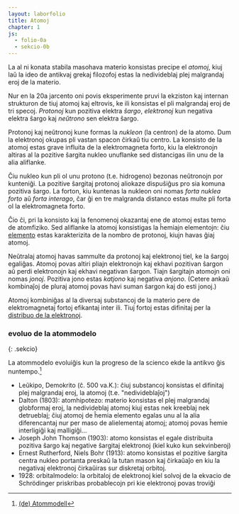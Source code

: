 ```yaml
---
layout: laborfolio
title: Atomoj
chapter: 1
js:
  - folio-0a
  - sekcio-0b
---
```


La al ni konata stabila masohava materio konsistas precipe el *atomoj*, kiuj laŭ la ideo de antikvaj grekaj filozofoj estas la nedivideblaj plej malgrandaj eroj de la materio.


Nur en la 20a jarcento oni povis eksperimente pruvi la ekziston kaj internan strukturon de tiuj atomoj kaj eltrovis, ke ili konsistas el pli malgrandaj eroj de tri specoj. *Protonoj* kun pozitiva elektra *ŝargo*, *elektronoj* kun negativa elektra ŝargo kaj *neŭtrono* sen elektra ŝargo. 

Protonoj kaj neŭtronoj kune formas la *nukleon* (la centron) de la atomo. Dum la elektronoj okupas pli vastan spacon ĉirkaŭ tiu centro. La konsisto de la atomoj estas grave influita de la elektromagneta forto, kiu la elektronojn altiras al la pozitive ŝargita nukleo unuflanke sed distancigas ilin unu de la alia aliflanke.

Ĉiu nukleo kun pli ol unu protono (t.e. hidrogeno) bezonas neŭtronojn por kunteniĝi. La pozitive ŝargitaj protonoj aliokaze dispuŝiĝus pro sia komuna pozitiva ŝargo. La forton, kiu kuntenas la nukleon oni nomas *forta nuklea forto* aŭ *forta interago*, ĉar ĝi en tre malgranda distanco estas multe pli forta ol la elektromagneta forto. 

Ĉio ĉi, pri la konsisto kaj la fenomenoj okazantaj ene de atomoj estas temo de atomfiziko. Sed aliflanke la atomoj konsistigas la ĥemiajn elementojn: ĉiu [elemento](perioda_sistemo) estas karakterizita de la nombro de protonoj, kiujn havas ĝiaj atomoj. 

Neŭtralaj atomoj havas sammulte da protonoj kaj elektronoj tiel, ke la ŝargoj egaliĝas. Atomoj povas altiri pliajn elektronojn kaj ekhavi pozitivan ŝargon aŭ perdi elektronojn kaj ekhavi negativan ŝargon. Tiajn ŝargitajn atomojn oni nomas *jonoj*. Pozitiva jono estas *katjono* kaj negativa *anjono*. (Cetere ankaŭ kombinaĵoj de pluraj atomoj povas havi suman ŝargon kaj do esti jonoj.)

Atomoj kombiniĝas al la diversaj substancoj de la materio pere de elektromagnetaj fortoj efikantaj inter ili. Tiuj fortoj estas difinitaj per la [distribuo de la elektronoj](elektrondistribuo).

### evoluo de la atommodelo
{: .sekcio}

La atommodelo evoluiĝis kun la progreso de la scienco ekde la antikvo ĝis nuntempo.[^C1]

- Leŭkipo, Demokrito (ĉ. 500 va.K.): ĉiuj substancoj konsistas el difinitaj plej malgrandaj eroj, la atomoj (t.e. "nedivideblaĵoj")
- Dalton (1803): atomhipotezo: materio konsistas el plej malgrandaj globformaj eroj, la nedivideblaj atomoj kiuj estas nek kreeblaj nek detrueblaj; ĉiuj atomoj de ĥemia elemento egalas unu al la alia diferencantaj nur per maso de alielementaj atomoj; atomoj povas ĥemie interligiĝi kaj malligiĝi...
- Joseph John Thomson (1903): atomo konsistas el egale distribuita pozitiva ŝargo kaj negative ŝargitaj elektronoj (kiel kuko kun sekvinberoj)
- Ernest Rutherford, Niels Bohr (1913): atomo konsistas el pozitive ŝargita centra nukleo portanta preskaŭ la tutan mason kaj ĉirkaŭaĵo en kiu la negativaj elektronoj ĉirkaŭiras sur diskretaj orbitoj.
- 1928: orbitalmodelo: la orbitaloj de elektronoj kiel solvoj de la ekvacio de Schrödinger priskribas probablecojn pri kie elektronoj povas troviĝi  



[^C1]: [(de) Atommodell](https://www.chemie.de/lexikon/Atommodell.html#:~:text=Ein%20Atommodell%20ist%20ein%20Modell,erkl%C3%A4ren%2C%20wurden%20aber%20auch%20komplizierter.)